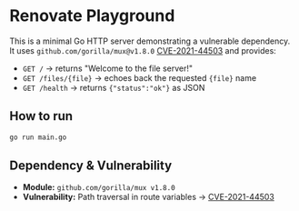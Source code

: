 # Renovate Playground

This is a minimal Go HTTP server demonstrating a vulnerable dependency. It uses `github.com/gorilla/mux@v1.8.0` [CVE-2021-44503](https://nvd.nist.gov/vuln/detail/CVE-2021-44503) and provides:

- `GET /` → returns "Welcome to the file server!"  
- `GET /files/{file}` → echoes back the requested `{file}` name  
- `GET /health` → returns `{"status":"ok"}` as JSON  

## How to run

```bash
go run main.go
```

## Dependency & Vulnerability

- **Module:** `github.com/gorilla/mux v1.8.0`  
- **Vulnerability:** Path traversal in route variables → [CVE-2021-44503](https://nvd.nist.gov/vuln/detail/CVE-2021-44503)

